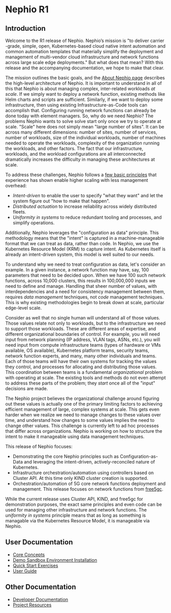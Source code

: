 # Nephio R1

## Introduction

Welcome to the R1 release of Nephio.  Nephio’s mission is "to deliver carrier
-grade, simple, open, Kubernetes-based cloud native intent automation and
common automation templates that materially simplify the deployment and
management of multi-vendor cloud infrastructure and network functions across
large scale edge deployments." But what does that mean? With this release and
the accompanying documentation, we hope to make that clear.

The mission outlines the basic goals, and the [About Nephio page](https://nephio.org/about/)
describes the high-level architecture of Nephio. It is important to understand
in all of this that Nephio is about managing complex, inter-related workloads
*at scale*. If we simply want to deploy a network function, existing methods
like Helm charts and scripts are sufficient. Similarly, if we want to deploy
some infrastructure, then using existing Infrastructure-as-Code tools can
accomplish that. Configuring running network functions can already be done today
with element managers. So, why do we need Nephio? The problems Nephio wants to
solve solve start only once we try to operate at scale. "Scale" here does not
simply mean "large number of sites". It can be across many different dimensions:
number of sites, number of services, number of workloads, size of the
individual workloads, number of machines needed to operate the workloads,
complexity of the organization running the workloads, and other factors. The
fact that our infrastructure, workloads, and the workload configurations are all
interconnected dramatically increases the difficulty in managing these
architectures at scale.

To address these challenges, Nephio follows a [few basic
principles](https://cloud.google.com/blog/topics/telecommunications/network-automation-csps-linus-nephio-cloud-native)
that experience has shown enable higher scaling with less management overhead:
- *Intent-driven* to enable the user to specify "what they want" and let the
  system figure out "how to make that happen".
- *Distributed actuation* to increase reliability across widely distributed
  fleets.
- *Uniformity in systems* to reduce redundant tooling and processes, and
  simplify operations.

Additionally, Nephio leverages the "configuration as data" principle. This
methodology means that the "intent" is captured in a machine-manageable format
that we can treat as data, rather than code. In Nephio, we use the Kubernetes
Resource Model (KRM) to capture intent. As Kubernetes itself is already an
intent-driven system, this model is well suited to our needs.

To understand why we need to treat configuration as data, let's consider an
example. In a given instance, a network function may have, say, 100 parameters
that need to be decided upon. When we have 100 such network functions, across
10,000 clusters, this results in 100,000,000 inputs we need to define and
manage. Handling that sheer number of values, with interdependencies and a need
for consistency management between them, requires *data management* techniques,
not *code* management techniques. This is why existing methodologies begin to
break down at scale, particular edge-level scale.

Consider as well that no single human will understand all of those values. Those
values relate not only to workloads, but to the infrastructure we need to
support those workloads. These are different areas of expertise, and different
organizational boundaries of control. For example, you will need input from
network planning (IP address, VLAN tags, ASNs, etc.), you will need input from
compute infrastructure teams (types of hardware or VMs available, OS available),
Kubernetes platform teams, security teams, network function experts, and many,
many other individuals and teams. Each of those teams will have their own
systems for tracking the values they control, and processes for allocating and
distributing those values. This coordination between teams is a fundamental
*organizational* problem with operating at scale. The existing tools and methods
do not even attempt to address these parts of the problem; they *start* once all
of the "input" decisions are made.

The Nephio project believes the organizational challenge around figuring out
these values is actually one of the primary limiting factors to achieving
efficient management of large, complex systems at scale. This gets even harder
when we realize we need to manage changes to these values over time, and
understand how changes to some values implies the need to change other values.
This challenge is currently left to ad hoc processes that differ across
organizations. Nephio is working on how to structure the intent to make it
manageable using data management techniques.

This release of Nephio focuses:
- Demonstrating the core Nephio principles such as Configuration-as-Data and
  leveraging the intent-driven, actively-reconciled nature of Kubernetes.
- Infrastructure orchestration/automation using controllers based on
  Cluster API. At this time only KIND cluster creation is supported.
- Orchestration/automation of 5G core network functions deployment and
  management. This release focuses on network functions from
  [free5gc](https://free5gc.org/).

While the current release uses Cluster API, KIND, and free5gc for demonstration
purposes, the exact same principles and even code can be used for managing other
infrastructure and network functions. The *uniformity in systems* principle
means that as long as something is managable via the Kubernetes Resource Model,
it is manageable via Nephio.

## User Documentation
* [Core Concepts](https://github.com/nephio-project/docs/blob/main/user-guide/concepts.md)
* [Demo Sandbox Environment Installation](https://github.com/nephio-project/docs/blob/main/install-guide/README.md)
* [Quick Start Exercises](https://github.com/nephio-project/docs/blob/main/user-guide/exercises.md)
* [User Guide](https://github.com/nephio-project/docs/blob/main/user-guide/README.md)

## Other Documentation

* [Developer Documentation](https://github.com/nephio-project/nephio)
* [Project Resources](https://github.com/nephio-project/docs/blob/main/resources.md)
